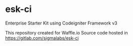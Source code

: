 # esk-ci
Enterprise Starter Kit using Codeigniter Framework v3

This repository created for Waffle.io
Source code hosted in https://gitlab.com/sigmalabs/esk-ci
